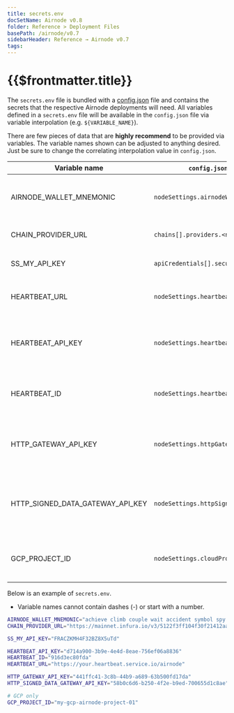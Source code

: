 ```yaml
---
title: secrets.env
docSetName: Airnode v0.8
folder: Reference > Deployment Files
basePath: /airnode/v0.7
sidebarHeader: Reference → Airnode v0.7
tags:
---
```


<reference-VersionPicklist/>

# {{$frontmatter.title}}



The `secrets.env` file is bundled with a [config.json](config-json.md) file and
contains the secrets that the respective Airnode deployments will need. All
variables defined in a `secrets.env` file will be available in the `config.json`
file via variable interpolation (e.g. `${VARIABLE_NAME}`).

There are few pieces of data that are **highly recommend** to be provided via
variables. The variable names shown can be adjusted to anything desired. Just be
sure to change the correlating interpolation value in `config.json`.

| Variable name                    | `config.json` field name                    | Description                                                      |
| -------------------------------- | ------------------------------------------- | ---------------------------------------------------------------- |
| AIRNODE_WALLET_MNEMONIC          | `nodeSettings.airnodeWalletMnemonic`        | The wallet mnemonic that will be used by the Airnode             |
| CHAIN_PROVIDER_URL               | `chains[].providers.<name>.url`             | The blockchain provider url                                      |
| SS_MY_API_KEY                    | `apiCredentials[].securitySchemeValue`      | A security scheme value                                          |
| HEARTBEAT_URL                    | `nodeSettings.heartbeat.url`                | The URL to make the heartbeat request to                         |
| HEARTBEAT_API_KEY                | `nodeSettings.heartbeat.apiKey`             | The API key to authenticate against the heartbeat URL            |
| HEARTBEAT_ID                     | `nodeSettings.heartbeat.id`                 | The Airnode heartbeat ID for accounting purposes                 |
| HTTP_GATEWAY_API_KEY             | `nodeSettings.httpGateway.apiKey`           | The API key to authenticate against the HTTP gateway             |
| HTTP_SIGNED_DATA_GATEWAY_API_KEY | `nodeSettings.httpSignedDataGateway.apiKey` | The API key to authenticate against the signed data HTTP gateway |
| GCP_PROJECT_ID                   | `nodeSettings.cloudProvider.projectId`      | (GCP only) The GCP project ID for deployment                     |

Below is an example of `secrets.env`.

- Variable names cannot contain dashes (-) or start with a number.

<!-- TODO: Reference a file from Airnode examples instead -->

```sh
AIRNODE_WALLET_MNEMONIC="achieve climb couple wait accident symbol spy blouse reduce foil echo label"
CHAIN_PROVIDER_URL="https://mainnet.infura.io/v3/5122f3ff104f30f21412aa38fd143d53"

SS_MY_API_KEY="FRACZKMH4F32BZ8X5uTd"

HEARTBEAT_API_KEY="d714a900-3b9e-4e4d-8eae-756ef06a8836"
HEARTBEAT_ID="916d3ec80fda"
HEARTBEAT_URL="https://your.heartbeat.service.io/airnode"

HTTP_GATEWAY_API_KEY="441ffc41-3c8b-44b9-a689-63b500fd17da"
HTTP_SIGNED_DATA_GATEWAY_API_KEY="58b0c6d6-b250-4f2e-b9ed-700655d1c8ae"

# GCP only
GCP_PROJECT_ID="my-gcp-airnode-project-01"
```
